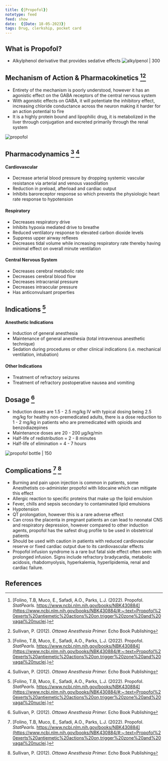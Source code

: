 ```yaml
---
title: {{Propofol}}
notetype: feed
feed: show
date:  {{Date: 18-05-2023}}
tags: Drug, clerkship, pocket card 
---
```


## What is Propofol?
- Alkylphenol derivative that provides sedative effects 
![alkylpenol | 300](https://upload.wikimedia.org/wikipedia/commons/thumb/9/97/Propofol.svg/1200px-Propofol.svg.png)

## Mechanism of Action & Pharmacokinetics [^1][^2]
- Entirety of the mechanism is poorly understood, however it has an agonistic effect on the GABA receptors of the central nervous system 
- With agonistic effects on GABA, it will potentiate the inhibitory effect, increasing chloride conductance across the neuron making it harder for an action potential to fire 
- It is a highly protein bound and lipophilic drug, it is metabolized in the liver through conjugation and excreted primarily through the renal system

![propofol](https://cdn.the-scientist.com/assets/articleNo/65501/iImg/30813/1.png)

## Pharmacodynamics [^1] [^2] 
#### Cardiovascular 
- Decrease arterial blood pressure by dropping systemic vascular resistance via arterial and venous vasodilation
- Reduction in preload, afterload and cardiac output
- Inhibits baroreceptor response so which prevents the physiologic heart rate response to hypotension 

#### Respiratory
- Decreases respiratory drive
- Inhibits hypoxia mediated drive to breathe
- Reduced ventilatory response to elevated carbon dioxide levels 
- Suppress upper airway reflexes
- Decreases tidal volume while increasing respiratory rate thereby having minimal effect on overall minute ventilation 

#### Central Nervous System
- Decreases cerebral metabolic rate
- Decreases cerebral blood flow
- Decreases intracranial pressure
- Decreases intraocular pressure 
- Has anticonvulsant properties 

## Indications [^1]
#### Anesthetic Indications
- Induction of general anesthesia 
- Maintenance of general anesthesia (total intravenous anesthetic technique)
- Sedation during procedures or other clinical indications (i.e. mechanical ventilation, intubation)

#### Other Indications 
- Treatment of refractory seizures
- Treatment of refractory postoperative nausea and vomiting 

## Dosage [^2]
- Induction doses are 1.5 - 2.5 mg/kg IV with typical dosing being 2.5 mg/kg for healthy non-premedicated adults, there is a dose reduction to 1 - 2 mg/kg in patients who are premedicated with opioids and benzodiazepines  
- Maintenance doses are 20 - 200 µg/kg/min
- Half-life of redistribution = 2 - 8 minutes
- Half-life of elimination = 4 - 7 hours 

![propofol bottle | 150](https://www.fresenius-kabi.com/en-ca/images/3091-FK-Propofol_20ml.jpg)


## Complications [^1] [^2]
- Burning and pain upon injection is common in patients, some Anesthetists co-administer propofol with lidocaine which can mitigate this effect
- Allergic reaction to specific proteins that make up the lipid emulsion 
- Fever, chills and sepsis secondary to contaminated lipid emulsions 
- Hypotension 
- QT prolongation, however this is a rare adverse effect
- Can cross the placenta in pregnant patients an can lead to neonatal CNS and respiratory depression, however compared to other induction agents, propofol has the safest drug profile to be used in obstetrical patients 
- Should be used with caution in patients with reduced cardiovascular reserve or fixed cardiac output due to its cardiovascular effects 
- Propofol infusion syndrome is a rare but fatal side effect often seen with prolonged infusion. Signs include refractory bradycardia, metabolic acidosis, rhabdomyolysis, hyperkalemia, hyperlipidemia, renal and cardiac failure.

## References
[^1]: [Folino, T.B, Muco, E., Safadi, A.O., Parks, L.J. (2022). Propofol. *StatPearls*. https://www.ncbi.nlm.nih.gov/books/NBK430884](https://www.ncbi.nlm.nih.gov/books/NBK430884/#:~:text=Propofol%20exerts%20antiemetic%20actions%20on,trigger%20zone%20and%20vagal%20nuclei.)
[^2]:Sullivan, P. (2012). *Ottawa Anesthesia Primer.* Echo Book Publishing


